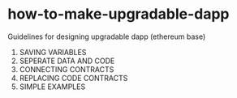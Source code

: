 # how-to-make-upgradable-dapp
Guidelines for designing upgradable dapp (ethereum base)

1. SAVING VARIABLES
2. SEPERATE DATA AND CODE
3. CONNECTING CONTRACTS
4. REPLACING CODE CONTRACTS
5. SIMPLE EXAMPLES
